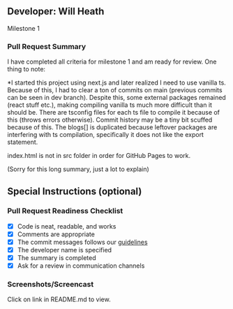 ## Developer: Will Heath

Milestone 1

### Pull Request Summary

I have completed all criteria for milestone 1 and am ready for review. One thing to note:

*I started this project using next.js and later realized I need to use vanilla ts.
Because of this, I had to clear a ton of commits on main (previous commits can be seen in dev branch). 
Despite this, some external packages remained (react stuff etc.), making compiling vanilla ts
much more difficult than it should be. 
There are tsconfig files for each ts file to compile it because of this (throws errors otherwise).
Commit history may be a tiny bit scuffed because of this.
The blogs[] is duplicated because leftover packages are interfering 
with ts compilation, specifically it does not like the export statement. 

index.html is not in src folder in order for GitHub Pages to work.

(Sorry for this long summary, just a lot to explain)


## Special Instructions (optional)

### Pull Request Readiness Checklist

- [x] Code is neat, readable, and works
- [x] Comments are appropriate
- [x] The commit messages follows our [guidelines](https://h4i.notion.site/Conventional-Commits-593452ad1179489399ad3bd696ef772a)
- [x] The developer name is specified
- [x] The summary is completed
- [x] Ask for a review in communication channels

### Screenshots/Screencast
Click on link in README.md to view.